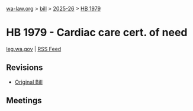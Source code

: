 [wa-law.org](/) > [bill](/bill/) > [2025-26](/bill/2025-26/) > [HB 1979](/bill/2025-26/hb/1979/)

# HB 1979 - Cardiac care cert. of need
[leg.wa.gov](https://app.leg.wa.gov/billsummary?BillNumber=1979&Year=2025&Initiative=false) | [RSS Feed](./rss.xml)

## Revisions
* [Original Bill](1/)

## Meetings